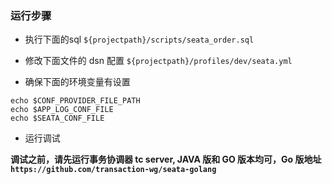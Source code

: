 ### 运行步骤

+ 执行下面的sql 
`${projectpath}/scripts/seata_order.sql`

+ 修改下面文件的 dsn 配置 
`${projectpath}/profiles/dev/seata.yml`

+ 确保下面的环境变量有设置
```
echo $CONF_PROVIDER_FILE_PATH
echo $APP_LOG_CONF_FILE
echo $SEATA_CONF_FILE
```

+ 运行调试

**调试之前，请先运行事务协调器 tc server, JAVA 版和 GO 版本均可，Go 版地址 `https://github.com/transaction-wg/seata-golang`**